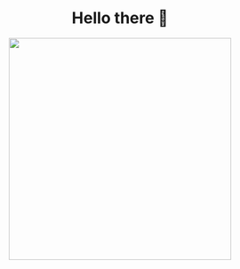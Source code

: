 <div align="center">
  <h1>Hello there 👋</h1>
  <picture>
    <source 
      srcset="https://github-readme-stats.vercel.app/api/top-langs/?username=J0el-FeR&layout=donut&langs_count=8&theme=synthwave"
      media="(prefers-color-scheme: dark)"
    />
    <source
      srcset="https://github-readme-stats.vercel.app/api/top-langs/?username=J0el-FeR&layout=compact&langs_count=8"
      media="(prefers-color-scheme: light), (prefers-color-scheme: no-preference)"
    />
    <img 
      src="https://github-readme-stats.vercel.app/api/top-langs/?username=J0el-FeR&layout=compact&langs_count=8" 
      width="400" 
    />
  </picture>
</div>
